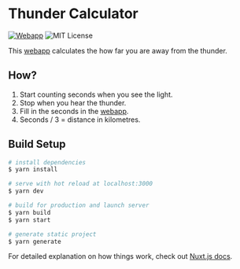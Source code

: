 # Thunder Calculator
[![Webapp](https://img.shields.io/badge/webapp-here-blue)][webapp]
![MIT License](https://img.shields.io/github/license/garraflavatra/thundercalculator) 

This [webapp] calculates the how far you are away from the thunder.

## How?

1. Start counting seconds when you see the light.
2. Stop when you hear the thunder.
3. Fill in the seconds in the [webapp].
3. Seconds / 3 = distance in kilometres.

## Build Setup

```bash
# install dependencies
$ yarn install

# serve with hot reload at localhost:3000
$ yarn dev

# build for production and launch server
$ yarn build
$ yarn start

# generate static project
$ yarn generate
```

For detailed explanation on how things work, check out [Nuxt.js docs](https://nuxtjs.org).


[webapp]: https://garraflavatra.github.io/thundercalculator/